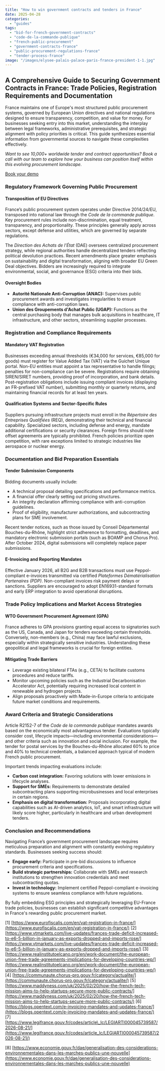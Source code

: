 ```yaml
---
title: "How to win government contracts and tenders in France"
date: 2025-04-28
categories: 
  - "guides"
tags: 
  - "bid-for-french-government-contracts"
  - "code-de-la-commande-publique"
  - "french-public-procurement"
  - "government-contracts-france"
  - "public-procurement-regulations-france"
  - "tender-process-france"
image: "/images/elysee-palais-palace-paris-france-president-1-1.jpg"
---
```


## A Comprehensive Guide to Securing Government Contracts in France: Trade Policies, Registration Requirements and Documentation

France maintains one of Europe's most structured public procurement systems, governed by European Union directives and national regulations designed to ensure transparency, competition, and value for money. For businesses seeking entry into this market, understanding the interplay between legal frameworks, administrative prerequisites, and strategic alignment with policy priorities is critical. This guide synthesizes essential information from governmental sources to navigate these complexities effectively.

_Want to see 10,000+ worldwide tender and contract opportunities?_ _Book a call with our team to explore how your business can position itself within this evolving procurement landscape._

[Book your demo](https://www.openopps.com/book-a-call-for-the-best-chance-to-win-bids/)

### Regulatory Framework Governing Public Procurement

#### Transposition of EU Directives

France’s public procurement system operates under Directive 2014/24/EU, transposed into national law through the _Code de la commande publique_. Key procurement rules include non-discrimination, equal treatment, transparency, and proportionality. These principles generally apply across sectors, except defense and utilities, which are governed by separate regulations.

The _Direction des Achats de l’État_ (DAE) oversees centralized procurement strategy, while regional authorities handle decentralized tenders reflecting political devolution practices. Recent amendments place greater emphasis on sustainability and digital transformation, aligning with broader EU Green Deal objectives. Bidders are increasingly required to integrate environmental, social, and governance (ESG) criteria into their bids.

#### Oversight Bodies

- **Autorité Nationale Anti-Corruption (ANAC):** Supervises public procurement awards and investigates irregularities to ensure compliance with anti-corruption laws.
- **Union des Groupements d'Achat Public (UGAP):** Functions as the central purchasing body that manages bulk acquisitions in healthcare, IT infrastructure, and other sectors, streamlining supplier processes.

### Registration and Compliance Requirements

#### Mandatory VAT Registration

Businesses exceeding annual thresholds (€34,000 for services, €85,000 for goods) must register for Value Added Tax (VAT) via the Guichet Unique portal. Non-EU entities must appoint a tax representative to handle filings; penalties for non-compliance can be severe. Registrations require obtaining SIREN/SIRET numbers, providing proof of incorporation, and bank details. Post-registration obligations include issuing compliant invoices (displaying an FR-prefixed VAT number), submitting monthly or quarterly returns, and maintaining financial records for at least ten years.

#### Qualification Systems and Sector-Specific Rules

Suppliers pursuing infrastructure projects must enroll in the _Répertoire des Entreprises Qualifiées_ (REQ), demonstrating their technical and financial capability. Specialized sectors, including defense and energy, mandate additional certifications or security clearances. Foreign firms should note offset agreements are typically prohibited. French policies prioritize open competition, with rare exceptions limited to strategic industries like aerospace or nuclear energy.

### Documentation and Bid Preparation Essentials

#### Tender Submission Components

Bidding documents usually include:

- A technical proposal detailing specifications and performance metrics.
- A financial offer clearly setting out pricing structures.
- An integrity declaration affirming compliance with anti-corruption guidelines.
- Proof of eligibility, manufacturer authorizations, and subcontracting plans for SME involvement.

Recent tender notices, such as those issued by Conseil Départemental Bouches-du-Rhône, highlight strict adherence to formatting, deadlines, and mandatory electronic submission portals (such as BOAMP and Chorus Pro). After October 2024, digital submissions will completely replace paper submissions.

#### E-Invoicing and Reporting Mandates

Effective January 2026, all B2G and B2B transactions must use Peppol-compliant e-invoices transmitted via certified _Plateformes Dématérialisation Partenaires (PDP)_. Non-compliant invoices risk payment delays or sanctions. Suppliers are encouraged to adopt EN16931-standard formats and early ERP integration to avoid operational disruptions.

### Trade Policy Implications and Market Access Strategies

#### WTO Government Procurement Agreement (GPA)

France adheres to GPA provisions granting equal access to signatories such as the US, Canada, and Japan for tenders exceeding certain thresholds. Conversely, non-members (e.g., China) may face lawful exclusions, especially within strategically sensitive industries. Understanding these geopolitical and legal frameworks is crucial for foreign entities.

#### Mitigating Trade Barriers

- Leverage existing bilateral FTAs (e.g., CETA) to facilitate customs procedures and reduce tariffs.
- Monitor upcoming policies such as the Industrial Decarbonisation Accelerator Act, potentially requiring increased local content in renewable and hydrogen projects.
- Align proposals proactively with Made-in-Europe criteria to anticipate future market conditions and requirements.

### Award Criteria and Strategic Considerations

Article R2152-7 of the _Code de la commande publique_ mandates awards based on the economically most advantageous tender. Evaluations typically consider cost, lifecycle impacts—including environmental considerations—and other criteria such as innovation and social inclusion. For example, the tender for postal services by the Bouches-du-Rhône allocated 60% to price and 40% to technical credentials, a balanced approach typical of modern French public procurement.

Important trends impacting evaluations include:

- **Carbon cost integration:** Favoring solutions with lower emissions in lifecycle analyses.
- **Support for SMEs:** Requirements to demonstrate detailed subcontracting plans supporting microbusinesses and local enterprises in certain regions.
- **Emphasis on digital transformation:** Proposals incorporating digital capabilities such as AI-driven analytics, IoT, and smart infrastructure will likely score higher, particularly in healthcare and urban development tenders.

### Conclusion and Recommendations

Navigating France’s government procurement landscape requires meticulous preparation and alignment with constantly evolving regulatory standards. Businesses seeking success should:

- **Engage early:** Participate in pre-bid discussions to influence procurement criteria and specifications.
- **Build strategic partnerships:** Collaborate with SMEs and research institutions to strengthen innovation credentials and meet subcontracting quotas.
- **Invest in technology:** Implement certified Peppol-compliant e-invoicing systems to ensure seamless compliance with future regulations.

By fully embedding ESG principles and strategically leveraging EU-France trade policies, businesses can establish significant competitive advantages in France's rewarding public procurement market.

\[1\] [https://www.eurofiscalis.com/en/vat-registration-in-france/](https://www.eurofiscalis.com/en/vat-registration-in-france/) \[2\] [https://www.vtmarkets.com/live-updates/frances-trade-deficit-increased-to-e6-5-billion-in-january-as-exports-dropped-and-imports-rose/](https://www.vtmarkets.com/live-updates/frances-trade-deficit-increased-to-e6-5-billion-in-january-as-exports-dropped-and-imports-rose/) \[3\] [https://www.realinstitutoelcano.org/en/work-document/the-european-union-free-trade-agreements-implications-for-developing-countries-wp/](https://www.realinstitutoelcano.org/en/work-document/the-european-union-free-trade-agreements-implications-for-developing-countries-wp/) \[4\] [https://communaute.chorus-pro.gouv.fr/category/actualite/](https://communaute.chorus-pro.gouv.fr/category/actualite/) \[5\] [https://www.maddyness.com/uk/2025/02/20/how-the-french-tech-mission-aims-to-help-startups-secure-more-public-contracts/](https://www.maddyness.com/uk/2025/02/20/how-the-french-tech-mission-aims-to-help-startups-secure-more-public-contracts/) \[6\] [https://blogs.opentext.com/e-invoicing-mandates-and-updates-france/](https://blogs.opentext.com/e-invoicing-mandates-and-updates-france/) \[7\] [https://www.legifrance.gouv.fr/codes/article\_lc/LEGIARTI000045739587/2026-08-21/](https://www.legifrance.gouv.fr/codes/article_lc/LEGIARTI000045739587/2026-08-21/)

\[8\] [https://www.economie.gouv.fr/dae/generalisation-des-considerations-environnementales-dans-les-marches-publics-une-nouvelle](https://www.economie.gouv.fr/dae/generalisation-des-considerations-environnementales-dans-les-marches-publics-une-nouvelle)
